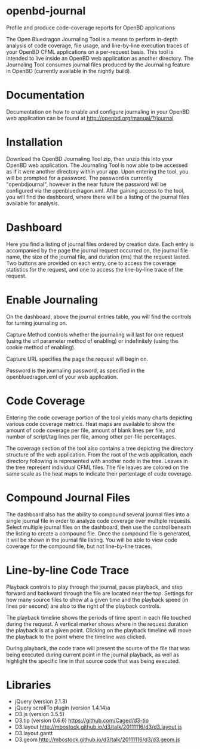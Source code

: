 # openbd-journal
Profile and produce code-coverage reports for OpenBD applications

The Open Bluedragon Journaling Tool is a means to perform in-depth analysis of
code coverage, file usage, and line-by-line execution traces of your OpenBD 
CFML applications on a per-request basis. This tool is intended to live inside 
an OpenBD web application as another directory. The Journaling Tool consumes 
journal files produced by the Journaling feature in OpenBD (currently 
available in the nightly build).

# Documentation
Documentation on how to enable and configure journaling in your OpenBD web 
application can be found at http://openbd.org/manual/?/journal

# Installation
Download the OpenBD Journaling Tool zip, then unzip this into your OpenBD web 
application. The Journaling Tool is now able to be accessed as if it were 
another directory within your app. Upon entering the tool, you will be prompted 
for a password. The password is currently "openbdjournal", however in the near 
future the password will be configured via the openbluedragon.xml. After 
gaining access to the tool, you will find the dashboard, where there will be a 
listing of the journal files available for analysis.

# Dashboard
Here you find a listing of journal files ordered by creation date. Each entry 
is accompanied by the page the journal request occurred on, the journal file 
name, the size of the journal file, and duration (ms) that the request lasted. 
Two buttons are provided on each entry, one to access the coverage statistics 
for the request, and one to access the line-by-line trace of the request.

# Enable Journaling
On the dashboard, above the journal entries table, you will find the controls 
for turning journaling on.

Capture Method controls whether the journaling will last for one request (using 
the url parameter method of enabling) or indefinitely (using the cookie method 
of enabling).

Capture URL specifies the page the request will begin on.

Password is the journaling password, as specified in the openbluedragon.xml of 
your web application.

# Code Coverage
Entering the code coverage portion of the tool yields many charts depicting 
various code coverage metrics. Heat maps are available to show the amount of 
code coverage per file, amount of blank lines per file, and number of 
script/tag lines per file, among other per-file percentages.

The coverage section of the tool also contains a tree depicting the directory 
structure of the web application. From the root of the web application, each 
directory following is represented with another node in the tree. Leaves in the 
tree represent individual CFML files. The file leaves are colored on the same 
scale as the heat maps to indicate their pertentage of code coverage.

# Compound Journal Files
The dashboard also has the ability to compound several journal files into a 
single journal file in order to analyze code coverage over multiple requests. 
Select multiple journal files on the dashboard, then use the control beneath 
the listing to create a compound file. Once the compound file is generated, it 
will be shown in the journal file listing. You will be able to view code 
coverage for the compound file, but not line-by-line traces.

# Line-by-line Code Trace
Playback controls to play through the journal, pause playback, and step forward 
and backward through the file are located near the top. Settings for how many 
source files to show at a given time and the playback speed (in lines per 
second) are also to the right of the playback controls.

The playback timeline shows the periods of time spent in each file touched 
during the request. A vertical marker shows where in the request duration the 
playback is at a given point. Clicking on the playback timeline will move the 
playback to the point where the timeline was clicked.

During playback, the code trace will present the source of the file that was 
being executed during current point in the journal playback, as well as 
highlight the specific line in that source code that was being executed.

# Libraries
* jQuery (version 2.1.3)
* jQuery scrollTo plugin (version 1.4.14)a
* D3.js (version 3.5.5)
* D3.tip (version 0.6.6) https://github.com/Caged/d3-tip
* D3.layout http://mbostock.github.io/d3/talk/20111116/d3/d3.layout.js
* D3.layout.gantt
* D3.geom http://mbostock.github.io/d3/talk/20111116/d3/d3.geom.js
